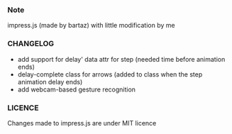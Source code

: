 ### Note
impress.js (made by bartaz) with little modification by me

### CHANGELOG
* add support for delay' data attr for step (needed time before animation ends)
* delay-complete class for arrows (added to class when the step animation delay ends)
* add webcam-based gesture recognition

### LICENCE
Changes made to impress.js are under MIT licence
